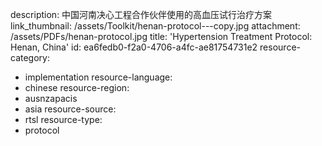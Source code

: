 description: 中国河南决心工程合作伙伴使用的高血压试行治疗方案
link_thumbnail: /assets/Toolkit/henan-protocol---copy.jpg
attachment: /assets/PDFs/henan-protocol.jpg
title: 'Hypertension Treatment Protocol: Henan, China'
id: ea6fedb0-f2a0-4706-a4fc-ae81754731e2
resource-category:
  - implementation
resource-language:
  - chinese
resource-region:
  - ausnzapacis
  - asia
resource-source:
  - rtsl
resource-type:
  - protocol

